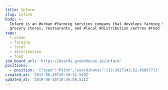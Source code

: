 ```yaml
---
title: Infarm
slug: infarm
body: >-
  Infarm is an #urban #farming services company that develops farming tech for
  grocery stores, restaurants, and #local #distribution centres #food
tags:
  - urban
  - farming
  - local
  - distribution
  - food
job_board_url: 'https://boards.greenhouse.io/infarm'
positions:
  - position: '{"type":"Point","coordinates":[13.3927142,52.456677]}'
created_at: '2017-06-28T20:39:32.559Z'
updated_at: '2019-06-16T10:36:08.521Z'
---
```


